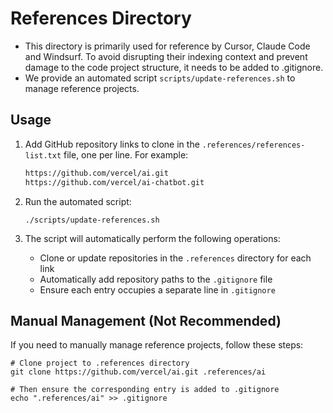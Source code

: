 # References Directory

- This directory is primarily used for reference by Cursor, Claude Code and Windsurf. To avoid disrupting their indexing context and prevent damage to the code project structure, it needs to be added to .gitignore.
- We provide an automated script `scripts/update-references.sh` to manage reference projects.

## Usage

1. Add GitHub repository links to clone in the `.references/references-list.txt` file, one per line. For example:

   ```txt
   https://github.com/vercel/ai.git
   https://github.com/vercel/ai-chatbot.git
   ```

2. Run the automated script:

   ```shell
   ./scripts/update-references.sh
   ```

3. The script will automatically perform the following operations:
   - Clone or update repositories in the `.references` directory for each link
   - Automatically add repository paths to the `.gitignore` file
   - Ensure each entry occupies a separate line in `.gitignore`

## Manual Management (Not Recommended)

If you need to manually manage reference projects, follow these steps:

```shell
# Clone project to .references directory
git clone https://github.com/vercel/ai.git .references/ai

# Then ensure the corresponding entry is added to .gitignore
echo ".references/ai" >> .gitignore
```

